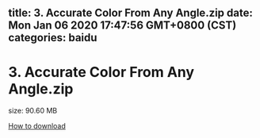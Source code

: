 
title: 3. Accurate Color From Any Angle.zip
date: Mon Jan 06 2020 17:47:56 GMT+0800 (CST)    
categories: baidu
---

# 3. Accurate Color From Any Angle.zip
size: 90.60 MB
 
 

[How to download](https://bpcam.bemobtrk.com/go/2ceec3aa-1ca2-46d6-b9ff-aaa5c184517c?jno=1202)